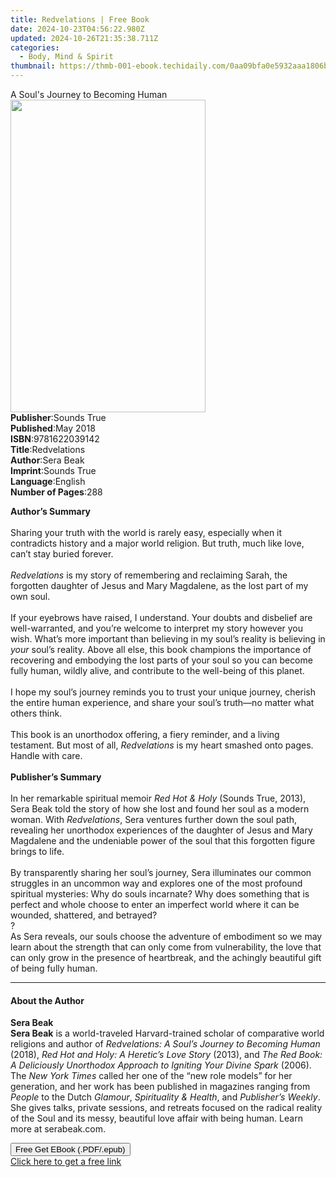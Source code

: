 ```yaml
---
title: Redvelations | Free Book
date: 2024-10-23T04:56:22.980Z
updated: 2024-10-26T21:35:38.711Z
categories:
  - Body, Mind & Spirit
thumbnail: https://thmb-001-ebook.techidaily.com/0aa09bfa0e5932aaa1806b131e25830d29e776fd2b49809f0b36c784f9651b68.jpg
---
```

<main id="book-container">
  <div class="flex flex-col">
    <div class="book-brief flex-1 py-6 px-4 sm:p-6 md:py-10 md:px-8">
      <!-- brief-->
      <div class="book-brief-main">A Soul's Journey to Becoming Human</div>
    </div>
    <div
      class="book-meta-info flex-1 grid gap-4 col-start-1 col-end-3 row-start-1 sm:mb-6 sm:grid-cols-4 lg:gap-6 lg:col-start-2 lg:row-end-6 lg:row-span-6 lg:mb-0"
    >
      <div
        class="book-meta-info-left place-content-center mt-4 p-4 text-sm leading-6 col-start-2 col-span-2 dark:text-slate-400"
      >
        <img
          class="w-full h-500 object-cover rounded-lg sm:h-255 sm:col-span-2 lg:col-span-full"
          src="https://img-001-ebook.techidaily.com/44ca2c6a30ce50b71ec88495af3c07ffcd8a151ed9103e2fcac55b892c7113a4.jpg"
          alt=""
          width="312"
          height="500"
        />
      </div>
      <div
        class="book-meta-info-right mt-2 col-start-1 row-start-2 col-span-3 self-center"
      >
        <!-- meta data  -->
        <div class="flex flex-col px-4 md:px-8">
          <div class="flex-1">
            <strong>Publisher</strong>:<span class="px-2">Sounds True</span>
          </div>
          <div class="flex-1">
            <strong>Published</strong>:<span class="px-2">May 2018</span>
          </div>
          <div class="flex-1">
            <strong>ISBN</strong>:<span class="px-2">9781622039142</span>
          </div>
          <div class="flex-1">
            <strong>Title</strong>:<span class="px-2">Redvelations</span>
          </div>
          <div class="flex-1">
            <strong>Author</strong>:<span class="px-2">Sera Beak</span>
          </div>
          <div class="flex-1">
            <strong>Imprint</strong>:<span class="px-2">Sounds True</span>
          </div>
          <div class="flex-1">
            <strong>Language</strong>:<span class="px-2">English</span>
          </div>
          <div class="flex-1">
            <strong>Number of Pages</strong>:<span class="px-2">288</span>
          </div>
        </div>
      </div>
    </div>
    <div class="book-description flex-1 py-6 px-4 sm:p-6 md:py-10 md:px-8">
      <div class="book-description-main">
        <div accordion-content="" id="description">
          <p>
            <b>Author’s Summary</b><br /><br />Sharing your truth with the world
            is rarely easy, especially when it contradicts history and a major
            world religion. But truth, much like love, can’t stay buried
            forever.<br />&nbsp;<br /><i>Redvelations</i> is my story of
            remembering and reclaiming Sarah, the forgotten daughter of Jesus
            and Mary Magdalene, as the lost part of my own soul.<br />&nbsp;<br />If
            your eyebrows have raised, I understand. Your doubts and disbelief
            are well-warranted, and you’re welcome to interpret my story however
            you wish. What’s more important than believing in my soul’s reality
            is believing in <i>your</i> soul’s reality. Above all else, this
            book champions the importance of recovering and embodying the lost
            parts of your soul so you can become fully human, wildly alive, and
            contribute to the well-being of this planet.<br />&nbsp;<br />I hope
            my soul’s journey reminds you to trust your unique journey, cherish
            the entire human experience, and share your soul’s truth—no matter
            what others think.<br />&nbsp;<br />This book is an unorthodox
            offering, a fiery reminder, and a living testament. But most of all,
            <i>Redvelations</i> is my heart smashed onto pages. Handle with
            care.<br />&nbsp;<br /><b>Publisher’s Summary </b
            ><br />&nbsp;<br />In her remarkable spiritual memoir
            <i>Red Hot &amp; Holy</i> (Sounds True, 2013), Sera Beak told the
            story of how she lost and found her soul as a modern woman. With
            <i>Redvelations</i>, Sera ventures further down the soul path,
            revealing her unorthodox experiences of the daughter of Jesus and
            Mary Magdalene and the undeniable power of the soul that this
            forgotten figure brings to life.<br /><br />By transparently sharing
            her soul’s journey, Sera illuminates our common struggles in an
            uncommon way and explores one of the most profound spiritual
            mysteries: Why do souls incarnate? Why does something that is
            perfect and whole choose to enter an imperfect world where it can be
            wounded, shattered, and betrayed?<br />?<br />As Sera reveals, our
            souls choose the adventure of embodiment so we may learn about the
            strength that can only come from vulnerability, the love that can
            only grow in the presence of heartbreak, and the achingly beautiful
            gift of being fully human.
          </p>
        </div>
        <div class="accordion-fader"></div>
      </div>
    </div>
    <div class="book-excerpts flex-1 py-6 px-4 sm:p-6 md:py-10 md:px-8">
      <!-- excerpts-->
      <div class="book-excerpts-main">
        <hr />
        <h4 class="placeholder placeholder-heading">
          <span>About the Author</span>
        </h4>
        <p></p>
        <p>
          <b>Sera Beak</b><br /><b>Sera Beak</b> is a world-traveled
          Harvard-trained scholar of comparative world religions and author
          of&nbsp;<i>Redvelations: A Soul’s Journey to Becoming Human</i>
          (2018),&nbsp;<i>Red Hot and Holy: A Heretic’s Love Story</i> (2013),
          and&nbsp;<i
            >The Red Book: A Deliciously Unorthodox Approach to Igniting Your
            Divine Spark</i
          >&nbsp;(2006). The <i>New York Times</i> called her one of the “new
          role models” for her generation, and her work has been published in
          magazines ranging from <i>People</i> to the Dutch <i>Glamour</i>,
          <i>Spirituality &amp; Health</i>, and <i>Publisher’s Weekly</i>. She
          gives talks, private sessions, and retreats focused on the radical
          reality of the Soul and its messy, beautiful love affair with being
          human. Learn more at serabeak.com.
        </p>
        <p></p>
      </div>
    </div>
    <div
      class="book-about-author flex-1 py-6 px-4 sm:p-6 md:py-10 md:px-8"
    ></div>
    <div class="book-free-get flex-1 py-6 px-4 sm:p-6 md:py-10 md:px-8">
      <button
        id="btn-free-get"
        class="bg-blue-500 hover:bg-blue-700 text-white font-bold py-2 px-4 rounded"
      >
        Free Get EBook (.PDF/.epub)
      </button>
      <div id="countdown-display" class="px-2 text-lg mt-2"></div>
      <a
        id="free-link"
        class="hidden bg-blue-500 hover:bg-blue-700 text-white font-bold py-2 px-4 rounded"
        href="https://www.ebooks.com/en-us/book/210761544/redvelations/sera-beak/"
        target="_blank"
        >Click here to get a free link</a
      >
    </div>
    <script>
      let countdownTime = 0;
      let countdownInterval = null;
      document
        .getElementById('btn-free-get')
        .addEventListener('click', startCountdown);
      function startCountdown() {
        countdownTime = new Date().getTime() + 60000 * 3;
        countdownInterval = setInterval(updateCountdown, 1000);
        document.getElementById('btn-free-get').disabled = true;
        document
          .getElementById('btn-free-get')
          .classList.add('bg-gray-500', 'cursor-not-allowed');
      }
      function updateCountdown() {
        let currentTime = new Date().getTime();
        let timeLeft = countdownTime - currentTime;
        let secondsLeft = Math.floor(timeLeft / 1000);
        document.getElementById('countdown-display').innerHTML =
          `Remaining time: ${secondsLeft} seconds.`;
        if (secondsLeft <= 0) {
          clearInterval(countdownInterval);
          document.getElementById('btn-free-get').classList.add('hidden');
          document.getElementById('free-link').classList.remove('hidden');
          document.getElementById('countdown-display').innerHTML = '';
        }
      }
    </script>
  </div>
</main>

<ins class="adsbygoogle"
      style="display:block"
      data-ad-client="ca-pub-7571918770474297"
      data-ad-slot="8358498916"
      data-ad-format="auto"
      data-full-width-responsive="true"></ins>
    